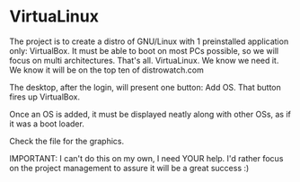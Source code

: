 VirtuaLinux
===========

The project is to create a distro of GNU/Linux with 1 preinstalled application only: VirtualBox. It must be able to boot on most PCs possible, so we will focus on multi architectures. That's all. VirtuaLinux. We know we need it. We know it will be on the top ten of distrowatch.com

The desktop, after the login, will present one button: Add OS. That button fires up VirtualBox.

Once an OS is added, it must be displayed neatly along with other OSs, as if it was a boot loader.

Check the file for the graphics.

IMPORTANT: I can't do this on my own, I need YOUR help. I'd rather focus on the project management to assure it will be a great success :)
